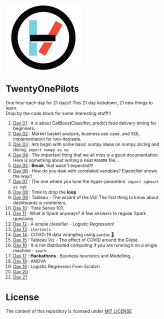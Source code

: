 
![](https://github.com/chrisdmell/TwentyOnePilots/blob/master/Images/21pilots.png)
# TwentyOnePilots
One hour each day for 21 days!! This 21 day lockdown, 21 new things to learn. <br>
Drop by the code block for some interesting stuff!!!
01. [Day 01](https://github.com/chrisdmell/TwentyOnePilots/blob/master/CodeBlock/Day-01-20200325.ipynb) : It is about CatBoostClassifier, predict food delivery timing for beginners. 
02. [Day 02](https://github.com/chrisdmell/TwentyOnePilots/blob/master/CodeBlock/Day-02-20200326.ipynb) : Market basket analysis, business use case, and SQL implementation for two-itemsets.
03. [Day 03](https://github.com/chrisdmell/TwentyOnePilots/blob/master/CodeBlock/Day-03-20200327.ipynb) :  _lets begin_ with some basic numpy ideas on numpy slicing and dicing. 
```import numpy as np ```
04. [Day 04](https://github.com/chrisdmell/TwentyOnePilots/blob/master/CodeBlock/Day-04-20200328.ipynb) : The important thing that we all miss is a good documentation. Here is something about writing a neat ```README``` file...
05. [Day 05](https://chrisdmell.github.io/chrisaloysiusdmello/) : __Break__, that wasn't expected!!!
06. [Day 06](https://github.com/chrisdmell/TwentyOnePilots/blob/master/CodeBlock/Day-06-20200330.ipynb) : How do you deal with correlated variables? ElasticNet shows the way!!
07. [Day 07](https://github.com/chrisdmell/TwentyOnePilots/blob/master/CodeBlock/Day-07-20200331.ipynb) : The one where you tune the hyper-paramters. ```import xgboost as xgb```
08. [Day 08](https://github.com/chrisdmell/TwentyOnePilots/blob/master/CodeBlock/Day-08-20200401.ipynb) : Time to drop the __loop__
09. [Day 09](https://public.tableau.com/profile/chris5331#!/vizhome/Tableau_Dashboards_Containers_001/Dashboard1?publish=yes) : Tableau - The wizard of the Viz! The first thing to know about dashboards is _containers_,
10. [Day 10](https://github.com/chrisdmell/TwentyOnePilots/blob/master/CodeBlock/Day-10-20200403.ipynb) : Time Series 101, 
11. [Day 11](https://github.com/chrisdmell/TwentyOnePilots/blob/master/CodeBlock/Day-11-20200404.ipynb) : What is Spark anyways? A few answers to regular Spark questions
12. [Day 12](https://github.com/chrisdmell/TwentyOnePilots/blob/master/CodeBlock/Day-12-20200405.ipynb) : A simple classifier - Logistic Regression!
13. [Day 13](https://github.com/chrisdmell/TwentyOnePilots/blob/master/CodeBlock/Day-13-20200406.ipynb) : ```itertools```
14. [Day 14](https://github.com/chrisdmell/TwentyOnePilots/blob/master/CodeBlock/Day-14-20200407.ipynb) : COVID-19 data wrangling using ```pandas```  [:panda_face:](https://www.webfx.com/tools/emoji-cheat-sheet/)
15. [Day 15](https://public.tableau.com/profile/chris5331#!/vizhome/NovelCoronaVirusOutbreak-2020/Dashboard1?publish=yes) : Tableau Viz - The effect of COVID around the Globe. 
16. [Day 16](https://github.com/chrisdmell/TwentyOnePilots/blob/master/CodeBlock/Day-16-20200409.ipynb) : It is not distributed computing if you are running it on a single machine - ```spark```
17. [Day 17](https://github.com/chrisdmell/TwentyOnePilots/blob/master/CodeBlock/Day-17-20200410.ipynb) : __Hackathons__ : Business heuristics and Modelling...
18. [Day 18](https://github.com/chrisdmell/TwentyOnePilots/blob/master/CodeBlock/Day-18-20200411.ipynb) : ANOVA
19. [Day 19](https://github.com/chrisdmell/TwentyOnePilots/blob/master/CodeBlock/Day-19-20200412.ipynb) : Logistic Regression From Scratch
20. [Day 20](13)
21. [Day 21](14)




# License
The content of this repository is licensed under [MIT LICENSE](https://github.com/chrisdmell/TwentyOnePilots/blob/master/LICENSE)
